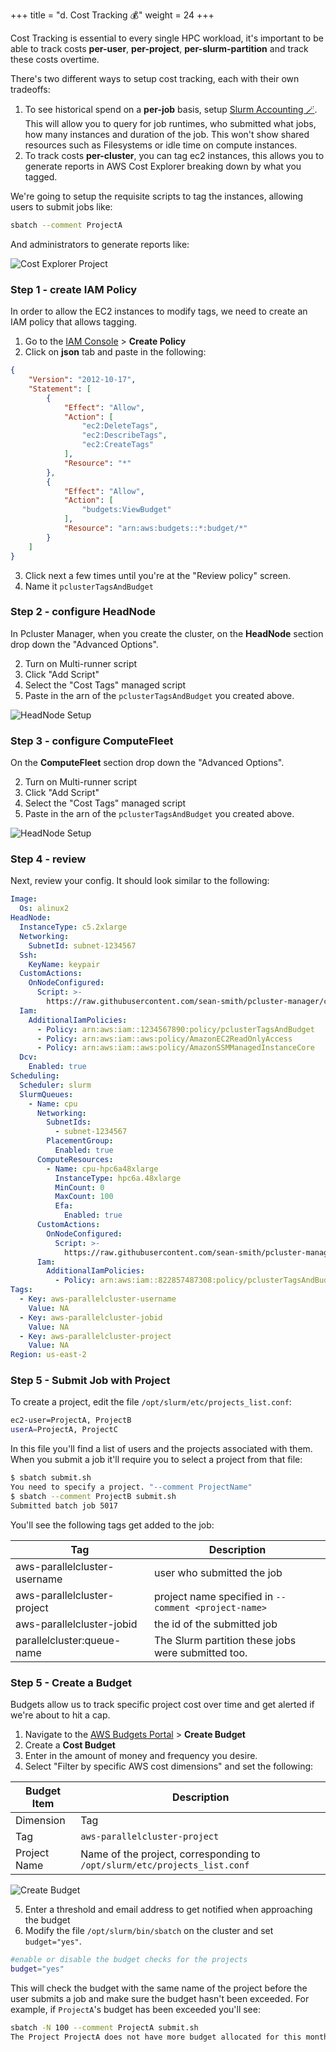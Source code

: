 +++
title = "d. Cost Tracking 💰"
weight = 24
+++

Cost Tracking is essential to every single HPC workload, it's important to be able to track costs **per-user**, **per-project**, **per-slurm-partition** and track these costs overtime.

There's two different ways to setup cost tracking, each with their own tradeoffs:

1. To see historical spend on a **per-job** basis, setup [Slurm Accounting 🪄](02-slurm-accounting.html). This will allow you to query for job runtimes, who submitted what jobs, how many instances and duration of the job. This won't show shared resources such as Filesystems or idle time on compute instances.
2. To track costs **per-cluster**, you can tag ec2 instances, this allows you to generate reports in AWS Cost Explorer breaking down by what you tagged.

We're going to setup the requisite scripts to tag the instances, allowing users to submit jobs like:

```bash
sbatch --comment ProjectA
```

And administrators to generate reports like:

![Cost Explorer Project](cost-tracking/cost-explorer-project.png)

### Step 1 - create IAM Policy

In order to allow the EC2 instances to modify tags, we need to create an IAM policy that allows tagging.

1. Go to the [IAM Console](https://console.aws.amazon.com/iamv2/home#/policies) > **Create Policy**
2. Click on **json** tab and paste in the following:

```json
{
    "Version": "2012-10-17",
    "Statement": [
        {
            "Effect": "Allow",
            "Action": [
                "ec2:DeleteTags",
                "ec2:DescribeTags",
                "ec2:CreateTags"
            ],
            "Resource": "*"
        },
        {
            "Effect": "Allow",
            "Action": [
                "budgets:ViewBudget"
            ],
            "Resource": "arn:aws:budgets::*:budget/*"
        }
    ]
}
```
3. Click next a few times until you're at the "Review policy" screen.
4. Name it `pclusterTagsAndBudget`

### Step 2 - configure HeadNode

In Pcluster Manager, when you create the cluster, on the **HeadNode** section drop down the "Advanced Options".

2. Turn on Multi-runner script
3. Click "Add Script"
4. Select the "Cost Tags" managed script
5. Paste in the arn of the `pclusterTagsAndBudget` you created above. 

![HeadNode Setup](cost-tracking/cost-tags-headnode.png)

### Step 3 - configure ComputeFleet

On the **ComputeFleet** section drop down the "Advanced Options".

2. Turn on Multi-runner script
3. Click "Add Script"
4. Select the "Cost Tags" managed script
5. Paste in the arn of the `pclusterTagsAndBudget` you created above. 

![HeadNode Setup](cost-tracking/cost-tags-computefleet.png)

### Step 4 - review

Next, review your config. It should look similar to the following:

```yaml
Image:
  Os: alinux2
HeadNode:
  InstanceType: c5.2xlarge
  Networking:
    SubnetId: subnet-1234567
  Ssh:
    KeyName: keypair
  CustomActions:
    OnNodeConfigured:
      Script: >-
        https://raw.githubusercontent.com/sean-smith/pcluster-manager/cost-explorer/resources/scripts/cost-tags.sh
  Iam:
    AdditionalIamPolicies:
      - Policy: arn:aws:iam::1234567890:policy/pclusterTagsAndBudget
      - Policy: arn:aws:iam::aws:policy/AmazonEC2ReadOnlyAccess
      - Policy: arn:aws:iam::aws:policy/AmazonSSMManagedInstanceCore
  Dcv:
    Enabled: true
Scheduling:
  Scheduler: slurm
  SlurmQueues:
    - Name: cpu
      Networking:
        SubnetIds:
          - subnet-1234567
        PlacementGroup:
          Enabled: true
      ComputeResources:
        - Name: cpu-hpc6a48xlarge
          InstanceType: hpc6a.48xlarge
          MinCount: 0
          MaxCount: 100
          Efa:
            Enabled: true
      CustomActions:
        OnNodeConfigured:
          Script: >-
            https://raw.githubusercontent.com/sean-smith/pcluster-manager/cost-explorer/resources/scripts/cost-tags.sh
      Iam:
        AdditionalIamPolicies:
          - Policy: arn:aws:iam::822857487308:policy/pclusterTagsAndBudget
Tags:
  - Key: aws-parallelcluster-username
    Value: NA
  - Key: aws-parallelcluster-jobid
    Value: NA
  - Key: aws-parallelcluster-project
    Value: NA
Region: us-east-2
```

### Step 5 - Submit Job with Project

To create a project, edit the file `/opt/slurm/etc/projects_list.conf`:

```bash
ec2-user=ProjectA, ProjectB
userA=ProjectA, ProjectC
```

In this file you'll find a list of users and the projects associated with them. When you submit a job it'll require you to select a project from that file:

```bash
$ sbatch submit.sh
You need to specify a project. "--comment ProjectName"
$ sbatch --comment ProjectB submit.sh
Submitted batch job 5017
```

You'll see the following tags get added to the job:

| Tag                          | Description                                          |
|------------------------------|------------------------------------------------------|
| aws-parallelcluster-username | user who submitted the job                           |
| aws-parallelcluster-project  | project name specified in `--comment <project-name>` |
| aws-parallelcluster-jobid    | the id of the submitted job                          |
| parallelcluster:queue-name    | The Slurm partition these jobs were submitted too.                         |

### Step 5 - Create a Budget

Budgets allow us to track specific project cost over time and get alerted if we're about to hit a cap.

1. Navigate to the [AWS Budgets Portal](https://console.aws.amazon.com/billing/home?#/budgets/create) > **Create Budget**
2. Create a **Cost Budget**
3. Enter in the amount of money and frequency you desire.
4. Select "Filter by specific AWS cost dimensions" and set the following:

| Budget Item    | Description                                                               |
|----------------|---------------------------------------------------------------------------|
| Dimension | Tag                                             |
| Tag            | `aws-parallelcluster-project`                                             |
| Project Name   | Name of the project, corresponding to `/opt/slurm/etc/projects_list.conf` |

![Create Budget](cost-tracking/create-budget.png)

5. Enter a threshold and email address to get notified when approaching the budget
6. Modify the file `/opt/slurm/bin/sbatch` on the cluster and set `budget="yes"`. 

```bash
#enable or disable the budget checks for the projects
budget="yes"
```

This will check the budget with the same name of the project before the user submits a job and make sure the budget hasn't been exceeded. For example, if `ProjectA`'s budget has been exceeded you'll see:

```bash
sbatch -N 100 --comment ProjectA submit.sh
The Project ProjectA does not have more budget allocated for this month.
```